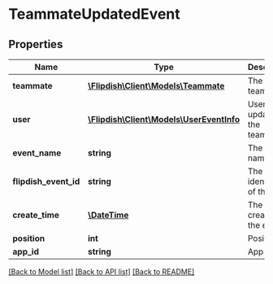 # TeammateUpdatedEvent

## Properties
Name | Type | Description | Notes
------------ | ------------- | ------------- | -------------
**teammate** | [**\Flipdish\\Client\Models\Teammate**](Teammate.md) | The deleted teammate | [optional] 
**user** | [**\Flipdish\\Client\Models\UserEventInfo**](UserEventInfo.md) | User who updated the teammate | [optional] 
**event_name** | **string** | The event name | [optional] 
**flipdish_event_id** | **string** | The identitfier of the event | [optional] 
**create_time** | [**\DateTime**](\DateTime.md) | The time of creation of the event | [optional] 
**position** | **int** | Position | [optional] 
**app_id** | **string** | App id | [optional] 

[[Back to Model list]](../README.md#documentation-for-models) [[Back to API list]](../README.md#documentation-for-api-endpoints) [[Back to README]](../README.md)


